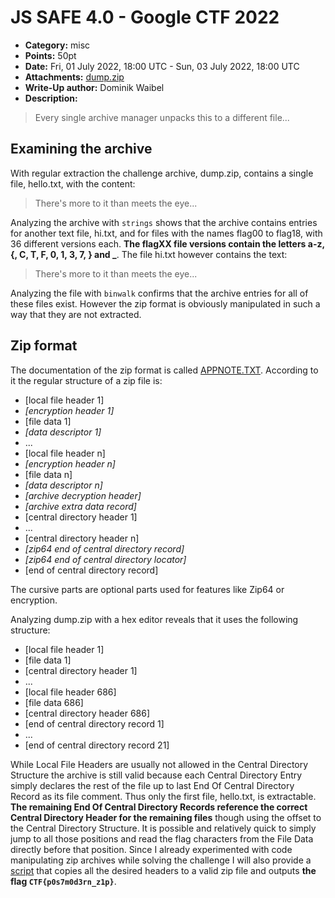 # JS SAFE 4.0 - Google CTF 2022

- **Category:** misc
- **Points:** 50pt
- **Date:** Fri, 01 July 2022, 18:00 UTC - Sun, 03 July 2022, 18:00 UTC
- **Attachments:** [dump.zip](./dump.zip)
- **Write-Up author:** Dominik Waibel
- **Description:**

> Every single archive manager unpacks this to a different file...

## Examining the archive

With regular extraction the challenge archive, dump.zip, contains a single file, hello.txt, with the content:

> There's more to it than meets the eye...

Analyzing the archive with `strings` shows that the archive contains entries for another text file, hi.txt, and for files with the names flag00 to flag18, with 36 different versions each.
**The flagXX file versions contain the letters a-z, {, C, T, F, 0, 1, 3, 7, } and \_**.
The file hi.txt however contains the text:

> There's more to it than meets the eye...

Analyzing the file with `binwalk` confirms that the archive entries for all of these files exist.
However the zip format is obviously manipulated in such a way that they are not extracted.

## Zip format

The documentation of the zip format is called [APPNOTE.TXT](https://pkware.cachefly.net/webdocs/casestudies/APPNOTE.TXT).
According to it the regular structure of a zip file is:

- [local file header 1]
- _[encryption header 1]_
- [file data 1]
- _[data descriptor 1]_
- ...
- [local file header n]
- _[encryption header n]_
- [file data n]
- _[data descriptor n]_
- _[archive decryption header]_
- _[archive extra data record]_
- [central directory header 1]
- ...
- [central directory header n]
- _[zip64 end of central directory record]_
- _[zip64 end of central directory locator]_
- [end of central directory record]

The cursive parts are optional parts used for features like Zip64 or encryption.

Analyzing dump.zip with a hex editor reveals that it uses the following structure:

- [local file header 1]
- [file data 1]
- [central directory header 1]
- ...
- [local file header 686]
- [file data 686]
- [central directory header 686]
- [end of central directory record 1]
- ...
- [end of central directory record 21]

While Local File Headers are usually not allowed in the Central Directory Structure the archive is still valid because each Central Directory Entry simply declares the rest of the file up to last End Of Central Directory Record as its file comment.
Thus only the first file, hello.txt, is extractable.
**The remaining End Of Central Directory Records reference the correct Central Directory Header for the remaining files** though using the offset to the Central Directory Structure.
It is possible and relatively quick to simply jump to all those positions and read the flag characters from the File Data directly before that position.
Since I already experimented with code manipulating zip archives while solving the challenge I will also provide a [script](./solver.py) that copies all the desired headers to a valid zip file and outputs **the flag `CTF{p0s7m0d3rn_z1p}`**.